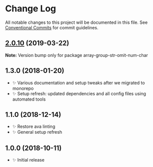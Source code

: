 # Change Log

All notable changes to this project will be documented in this file.
See [Conventional Commits](https://conventionalcommits.org) for commit guidelines.

## [2.0.10](https://gitlab.com/codsen/codsen/compare/array-group-str-omit-num-char@2.0.9...array-group-str-omit-num-char@2.0.10) (2019-03-22)

**Note:** Version bump only for package array-group-str-omit-num-char





## 1.3.0 (2018-01-20)

- ✨ Various documentation and setup tweaks after we migrated to monorepo
- ✨ Setup refresh: updated dependencies and all config files using automated tools

## 1.1.0 (2018-12-14)

- ✨ Restore ava linting
- ✨ General setup refresh

## 1.0.0 (2018-10-11)

- ✨ Initial release
